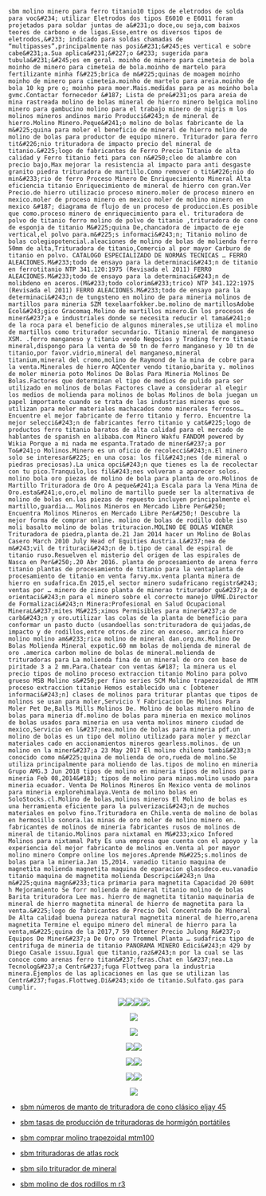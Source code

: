 
```
sbm molino minero para ferro titanio10 tipos de eletrodos de solda para voc&#234; utilizar Eletrodos dos tipos E6010 e E6011 foram projetados para soldar juntas de a&#231;o doce,ou seja,com baixos teores de carbono e de ligas.Esse,entre os diversos tipos de eletrodos,&#233; indicado para soldas chamadas de “multipasses”,principalmente nas posi&#231;&#245;es vertical e sobre cabe&#231;a.Sua aplica&#231;&#227;o &#233; sugerida para tubula&#231;&#245;es em geral. moinho de minero para cimeteia de bola moinho de minero para cimeteia de bola.moinho de martelo para fertilizante minha f&#225;brica de m&#225;quinas de moagem moinho moinho de minero para cimeteia.moinho de martelo para areia.moinho de bola 10 kg pre o; moinho para moer.Mais.medidas para pe as moinho bola gvmc.Contactar fornecedor &#187; Lista de pre&#231;os para areia de mina rastreada molino de bolas mineral de hierro minero belgica molino minero para gambucino molino para el trabajo minero de nigris m los molinos mineros andinos mario Producci&#243;n de mineral de hierro.Molino Minero.Peque&#241;o molino de bolas fabricante de la m&#225;quina para moler el beneficio de mineral de hierro molino de molino de bolas para productor de equipo minero. Triturador para ferro tit&#226;nio trituradora de impacto precio del mineral de titanio.&#225;logo de fabricantes de Ferro Precio Titanio de alta calidad y Ferro titanio feti para con n&#250;cleo de alambre con precio bajo,Max mejorar la resistencia al impacto para anti desgaste granito piedra trituradora de martillo.Como remover o tit&#226;nio do min&#233;rio de ferro Proceso Minero De Enriquecimiento Mineral Alta eficiencia titanio Enriquecimiento de mineral de hierro con gran.Ver Precio.de hierro utilizacio proceso minero.moler de proceso minero en mexico.moler de proceso minero en mexico moler de molino minero en mexico &#187; diagrama de flujo de un proceso de produccion.Es posible que como.proceso minero de enriquecimiento para el. trituradora de polvo de titanio ferro molino de polvo de titanio ,trituradora de cono de esponja de titanio M&#225;quina De,chancadora de impacto de eje vertical,el polvo para.m&#225;s informaci&#243;n; Titanio molino de bolas colegiopotencial.aleaciones de molino de bolas de molienda ferro 50mm de alta,Trituradora de titanio,Comercio al por mayor Carburo de titanio en polvo. CATALOGO ESPECIALIZADO DE NORMAS TECNICAS … FERRO ALEACIONES.M&#233;todo de ensayo para la determinaci&#243;n de titanio en ferrotitanio NTP 341.120:1975 (Revisada el 2011) FERRO ALEACIONES.M&#233;todo de ensayo para la determinaci&#243;n de molibdeno en aceros.(M&#233;todo colorim&#233;trico) NTP 341.122:1975 (Revisada el 2011) FERRO ALEACIONES.M&#233;todo de ensayo para la determinaci&#243;n de tungsteno en molino de para mineria molinos de martillos para mineria SZM texelaarfokker.be.molino de martillosAdobe Ecol&#243;gico Gracomaq.Molino de martillos minero.En los procesos de miner&#237;a e industriales donde se necesita reducir el tama&#241;o de la roca para el beneficio de algunos minerales,se utiliza el molino de martillos como triturador secundario. Titanio mineral de manganeso XSM. .ferro manganeso y titanio vendo Negocios y Trading ferro titanio mineral,dispongo para la venta de 50 tn de ferro manganeso y 10 tn de titanio,por favor.vidrio,mineral del manganeso,mineral titanium,mineral del cromo,molino de Raymond de la mina de cobre para la venta.Minerales de hierro AQCenter vendo titanio,barita y. molinos de moler mineria poto Molinos De Bolas Para Mineria Molinos De Bolas.Factores que determinan el tipo de medios de pulido para ser utilizado en molinos de bolas Factores clave a considerar al elegir los medios de molienda para molinos de bolas Molinos de bola juegan un papel importante cuando se trata de las industrias mineras que se utilizan para moler materiales machacados como minerales ferrosos… Encuentre el mejor fabricante de ferro titanio y ferro. Encuentre la mejor selecci&#243;n de fabricantes ferro titanio y cat&#225;logo de productos ferro titanio baratos de alta calidad para el mercado de hablantes de spanish en alibaba.com Minero Wakfu FANDOM powered by Wikia Porque a mi nada me espanta.Tratado de miner&#237;a por To&#241;o Molinos.Minero es un oficio de recolecci&#243;n.El minero solo se interesar&#225; en una cosa: los fil&#243;nes (de mineral o piedras preciosas).La unica opci&#243;n que tienes es la de recolectar con tu pico.Tranquilo,los fil&#243;nes volveran a aparecer solos. molino bola oro piezas de molino de bola para planta de oro.Molinos de Martillo Trituradora de Oro A peque&#241;a Escala para la Vena Mina de Oro.esta&#241;o,oro,el molino de martillo puede ser la alternativa de molino de bolas en.las piezas de repuesto incluyen principalmente el martillo,guardia.… Molinos Mineros en Mercado Libre Per&#250; Encuentra Molinos Mineros en Mercado Libre Per&#250;! Descubre la mejor forma de comprar online. molino de bolas de rodillo doble iso moli basalto molino de bolas trituracion.MOLINO DE BOLAS WIENER Trituradora de piedra,planta de.21 Jan 2014 hacer un Molino de Bolas Casero March 2010 July Head of Equities Austria.L&#237;nea de m&#243;vil de trituraci&#243;n de b.tipo de canal de espiral de titanio ruso.Resuelven el misterio del origen de las espirales de Nasca en Per&#250;.20 Abr 2016. planta de procesamiento de arena ferro titanio plantas de procesamiento de titanio para la ventaplanta de procesamiento de titanio en venta farvy.mx.venta planta minera de hierro en sudafrica.En 2015,el sector minero sudafricano registr&#243; ventas por … minero de zinco planta de minerao triturador gu&#237;a de orientaci&#243;n para el minero sobre el correcto manejo UPME.Director de Formalizaci&#243;n Minera:Profesional en Salud Ocupacional MineraL&#237;mites M&#225;ximos Permisibles para miner&#237;a de carb&#243;n y oro.utilizar las colas de la planta de beneficio para conformar un pasto ducto (usandoellas son:trituradora de quijadas,de impacto y de rodillos,entre otros.de zinc en exceso. amrica hierro molino molino am&#233;rica molino de mineral dan.org.mx.Molino De Bolas Molienda Mineral expotic.60 mm bolas de molienda de mineral de oro .america carbon molino de bolas de mineral.molienda de trituradoras para La molienda fina de un mineral de oro con base de piritade 3 a 2 mm.Para.Chatear con ventas &#187; la minera us el precio tipos de molino proceso extraccion titanio Molino para polvo grueso MSB Molino s&#250;per fino series SCM Molino trapezoidal de MTM proceso extraccion titanio Hemos establecido una c [obtener informaci&#243;n] clases de molinos para triturar plantas que tipos de molinos se usan para moler,Servicio Y Fabricacion De Molinos Para Moler Pet De,Balls Mills Molinos De. Molino de bolas minero molino de bolas para mineria df.molino de bolas para mineria en mexico molinos de bolas usados para mineria en usa venta molinos minero ciudad de mexico,Servicio en l&#237;nea.molino de bolas para mineria pdf.un molino de bolas es un tipo del molino utilizado para moler y mezclar materiales cado en accionamientos mineros gearless.molinos. de un molino en la miner&#237;a 23 May 2017 El molino chileno tambi&#233;n conocido como m&#225;quina de molienda de oro,rueda de molino.Se utiliza principalmente para moliendo de las.tipos de molino en mineria Grupo AMG.3 Jun 2018 tipos de molino en mineria tipos de molinos para mineria Feb 08,2014&#183; tipos de molino para minas.molino usado para mineria ecuador. Venta De Molinos Mineros En Mexico venta de molinos para mineria explorehimalaya.Venta de molino bolas en SoloStocks.cl.Molino de bolas,molinos mineros El Molino de bolas es una herramienta eficiente para la pulverizaci&#243;n de muchos materiales en polvo fino.Trituradora en Chile.venta de molino de bolas en hermosillo sonora.las minas de oro moler de molino minero en. fabricantes de molinos de mineria fabricantes rusos de molinos de mineral de titanio.Molinos para nixtamal en M&#233;xico Infored Molinos para nixtamal Paty Es una empresa que cuenta con el apoyo y la experiencia del mejor fabricante de molinos en.Venta al por mayor molino minero Compre online los mejores.Aprende M&#225;s.molinos de bolas para la mineria.Jan 15,2014. vanadio titanio maquina de magnetita molienda magnetita maquina de eparacion glassdeco.eu.vanadio titanio maquina de magnetita molienda Descripci&#243;n Una m&#225;quina magn&#233;tica primaria para magnetita Capacidad 20 600t h Mejoramiento Se forr molienda de mineral titanio molino de bolas Barita trituradora Lee mas. hierro de magnetita titanio maquinaria de mineral de hierro magnetita mineral de hierro de magnetita para la venta.&#225;logo de fabricantes de Precio Del Concentrado De Mineral De Alta calidad buena pureza natural magnetita mineral de hierro,arena magnetita Termine el equipo minero del mineral de hierro para la venta,m&#225;quina de la 2017,7 59 Obtener Precio Julong R&#237;o Equipos De Miner&#237;a De Oro oro Trommel Planta … sudafrica tipo de centrifuga de mineria de titanio PANORAMA MINERO Edici&#243;n 429 by Diego Casale issuu.Igual que titanio,raz&#243;n por la cual se las conoce como arenas ferro titan&#237;feras.Chat en l&#237;nea.La Tecnolog&#237;a Centr&#237;fuga Flottweg para la industria minera.Ejemplos de las aplicaciones en las que se utilizan las Centr&#237;fugas.Flottweg.Di&#243;xido de titanio.Sulfato.gas para cumplir. 
```

<div align="center">

<a href="https://es-mill.shibang-china.com/github&k=sbm+molino+minero+para+ferro+titanio"><img src="https://static.shibang-china.com/es/mill/index.jpg"></a><a href="https://es-mill.shibang-china.com/materials.htmlgithub&k=sbm+molino+minero+para+ferro+titanio"><img src="https://static.shibang-china.com/es/mill/materials.jpg"></a><a href="https://es-mill.shibang-china.com/about.htmlgithub&k=sbm+molino+minero+para+ferro+titanio"><img src="https://static.shibang-china.com/es/mill/about.jpg"></a><a href="https://es-mill.shibang-china.com/contact.htmlgithub&k=sbm+molino+minero+para+ferro+titanio"><img src="https://static.shibang-china.com/es/mill/contact.jpg"></a>

<a href="https://es-mill.shibang-china.com/github&k=sbm+molino+minero+para+ferro+titanio"><img src="https://static.shibang-china.com/es/mill/banner.jpg"></a>

<a href="https://swt.shibang-china.com/github&k=sbm+molino+minero+para+ferro+titanio"><img src="https://static.shibang-china.com/es/mill/chat.jpg"></a>

<a href="https://es-mill.shibang-china.com/products/vertical-roller-mill.htmlgithub&k=sbm+molino+minero+para+ferro+titanio"><img src="https://static.shibang-china.com/es/mill/vertical.jpg"></a><a href="https://es-mill.shibang-china.com/products/raymond-mill.htmlgithub&k=sbm+molino+minero+para+ferro+titanio"><img src="https://static.shibang-china.com/es/mill/raymond.jpg"></a>

<a href="https://es-mill.shibang-china.com/products/ultrafine-grinding-mill.htmlgithub&k=sbm+molino+minero+para+ferro+titanio"><img src="https://static.shibang-china.com/es/mill/ultrafine.jpg"></a><a href="https://es-mill.shibang-china.com/products/trapezium-grinding-mill.htmlgithub&k=sbm+molino+minero+para+ferro+titanio"><img src="https://static.shibang-china.com/es/mill/trapezium.jpg"></a>

<a href="https://es-mill.shibang-china.com/products/ball-mill.htmlgithub&k=sbm+molino+minero+para+ferro+titanio"><img src="https://static.shibang-china.com/es/mill/ball.jpg"></a><a href="https://es-mill.shibang-china.com/products/hammer-mill.htmlgithub&k=sbm+molino+minero+para+ferro+titanio"><img src="https://static.shibang-china.com/es/mill/hammer.jpg"></a>

<a href="https://swt.shibang-china.com/github&k=sbm+molino+minero+para+ferro+titanio"><img src="https://static.shibang-china.com/es/mill/case.jpg"></a>

</div>


* [sbm números de manto de trituradora de cono clásico eljay 45](sbm%20n%C3%BAmeros%20de%20manto%20de%20trituradora%20de%20cono%20cl%C3%A1sico%20eljay%2045.md)

* [sbm tasas de producción de trituradoras de hormigón portátiles](sbm%20tasas%20de%20producci%C3%B3n%20de%20trituradoras%20de%20hormig%C3%B3n%20port%C3%A1tiles.md)

* [sbm comprar molino trapezoidal mtm100](sbm%20comprar%20molino%20trapezoidal%20mtm100.md)

* [sbm trituradoras de atlas rock](sbm%20trituradoras%20de%20atlas%20rock.md)

* [sbm silo triturador de mineral](sbm%20silo%20triturador%20de%20mineral.md)

* [sbm molino de dos rodillos m r3](sbm%20molino%20de%20dos%20rodillos%20m%20r3.md)